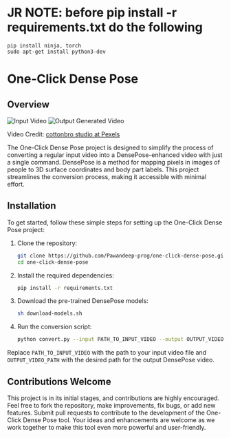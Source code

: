# JR NOTE: before pip install -r requirements.txt do the following
```
pip install ninja, torch
sudo apt-get install python3-dev
```






# One-Click Dense Pose

## Overview

![Input Video](assets/input.gif)
![Output Generated Video](assets/output.gif)

Video Credit: [cottonbro studio at Pexels](https://www.pexels.com/video/hip-hop-dancing-2795746/)

The One-Click Dense Pose project is designed to simplify the process of converting a regular input video into a DensePose-enhanced video with just a single command. DensePose is a method for mapping pixels in images of people to 3D surface coordinates and body part labels. This project streamlines the conversion process, making it accessible with minimal effort.

## Installation

To get started, follow these simple steps for setting up the One-Click Dense Pose project:

1. Clone the repository:

   ```bash
   git clone https://github.com/Pawandeep-prog/one-click-dense-pose.git
   cd one-click-dense-pose
   ```

2. Install the required dependencies:

   ```bash
   pip install -r requirements.txt
   ```

3. Download the pre-trained DensePose models:

   ```bash
   sh download-models.sh
   ```

4. Run the conversion script:

   ```bash
   python convert.py --input PATH_TO_INPUT_VIDEO --output OUTPUT_VIDEO_PATH
   ```

Replace `PATH_TO_INPUT_VIDEO` with the path to your input video file and `OUTPUT_VIDEO_PATH` with the desired path for the output DensePose video.

## Contributions Welcome

This project is in its initial stages, and contributions are highly encouraged. Feel free to fork the repository, make improvements, fix bugs, or add new features. Submit pull requests to contribute to the development of the One-Click Dense Pose tool. Your ideas and enhancements are welcome as we work together to make this tool even more powerful and user-friendly.
